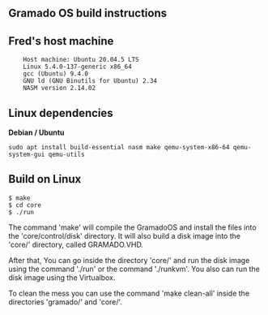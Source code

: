 ## Gramado OS build instructions

## Fred's host machine

```
    Host machine: Ubuntu 20.04.5 LTS
    Linux 5.4.0-137-generic x86_64
    gcc (Ubuntu) 9.4.0 
    GNU ld (GNU Binutils for Ubuntu) 2.34
    NASM version 2.14.02
```


## Linux dependencies

**Debian / Ubuntu**
```console
sudo apt install build-essential nasm make qemu-system-x86-64 qemu-system-gui qemu-utils 
```

## Build on Linux

```console
$ make
$ cd core
$ ./run
```

The command 'make' will compile the GramadoOS and install the files 
into the 'core/control/disk' directory. It will also build 
a disk image into the 'core/' directory, called GRAMADO.VHD.

After that, You can go inside the directory 'core/' and 
run the disk image using the command './run' or the command './runkvm'. 
You also can run the disk image using the Virtualbox.

To clean the mess you can use the command 'make clean-all' inside
the directories 'gramado/' and 'core/'. 



